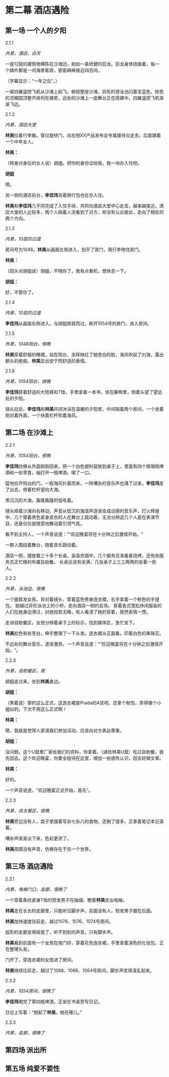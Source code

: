 # 第二幕 酒店遇险

## 第一场 一个人的夕阳

2.1.1 

*外景，酒店，白天*

一座12层的建筑物横陈在沙滩边，宛如一条矫健的巨龙。巨龙身体扭曲着，每一个鳞片都是一间海景客房，密密麻麻接近四百间。

（字幕显示：“一年之后”。）

一架四翼遥控飞机从沙滩上起飞。俯视整座沙滩，异形的游泳池闪着宝蓝色，棕色的凉棚圆顶整齐排列在楼旁，远处的沙滩上一座舞台正在搭建中，四翼遥控飞机渐渐飞远。

2.1.2 

*内景，酒店大堂*

**林美**拉着行李箱，穿过旋转门，向左侧XX产品发布会专属接待台走去，后面跟着一个中年女人。

**林美：**

（转身对身后的女人说）胡姐，把你的身份证给我，我一块办入住吧。

**胡姐**

嗯。

另一侧的酒店前台，**李佳玮**背着旅行包也在办入住。

**林美**和**李佳玮**几乎同完成了入住手续，共同向酒店大堂中心走去，越来越接近。酒店大堂的人比较多，两个人隔着人流看到了对方，却没有认出彼此，走向了相反的两个方向。

2.1.3 

*内景，10层的过道*

房间号为1048。**林美**从画面左侧进入，划开了房门，用行李倚住房门。

**林美：**

（回头对胡姐说）胡姐，不陪你了，我有点晕机，想休息一下。

**胡姐：**

好，不管你了。

2.1.4 

*内景，10层的过道*

**李佳玮**从画面右侧进入，与胡姐擦肩而过，刷开1054号的房门，进入房间。

2.1.5 

*外景，1048阳台，傍晚*

**林美**穿着舒服的睡裙，站在阳台，余晖映红了她苍白的脸，海风吹起了刘海，露出额头的疤痕。**林美**显出安宁而舒适的表情。

2.1.6 

*外景，1054阳台，傍晚*

**李佳玮**穿着舒适的大短裤和T恤，手里拿着一本书，坐在藤椅里，侧着头望了望远处的夕阳。

镜头拉后，**李佳玮**和**林美**共同沐浴在温暖的夕阳里，中间隔着两个房间，一个坐着侧对着外面，一个扶着栏杆吹着海风。

## 第二场 在沙滩上

2.2.1  

*外景，1054阳台，夜晚*

**李佳玮**仿佛从外面刚刚回来，把一个白色塑料袋放到桌子上，里面有四个玻璃瓶啤酒和一些零食，抽打开一瓶啤酒，喝了一口。

猛地拉开阳台的门，一股海风扑面而来，一阵嘈杂的音乐声也涌了过来，**李佳玮**走了出去，倚着栏杆望向大海。

黑沉沉的大海，轰隆轰隆的低吼着。

镜头顺着沙滩向右移动，声音从低沉的海浪声逐渐变成动感的音乐声，灯火辉煌中，几个穿着黑色紧身皮衣的人在舞台上跳动着，无法分辨这几个人是在表演节目，还是仅仅是随意地舞动着引领气氛。

看不到主持人，一个声音说道：“”欢迎晚宴将在十分钟之后激情开始。“

一群人围绕着舞台，随着音乐跳动着。

酒店一侧，摆放着三十多个长桌。袅袅炊烟中，几个服务员准备着烧烤，还有些服务员正忙碌的布置自助餐。
长桌远没有坐满，几张桌子上三三两两的坐着一些人。

2.2.2 

*外景，泳池边，夜晚*

一个披肩发女孩，背对着镜头，穿着蓝色修身连衣裙，右手拿着一个粉色的手提包。
她越过异形泳池上的小桥，走向酒店一侧的会场。
穿着各式宽松休闲服装的人们在她身边滑过，对她视若无睹，有人看清了她的穿着，居然表情一愣。

走进自助餐区，女孩分辨着桌子上的标示，找到媒体区，急忙坐下。

**林美**脸色有些苍白，伸手整理了一下头发。连衣裙从正面看，印着白色的串珠花。

不远处的舞台音乐，逐渐激昂，一个声音说道：“”欢迎晚宴将在十分钟之后激情开始。“。

2.2.3

*外景，自助餐区，夜*

胡姐走过来，坐到**林美**身边。

**胡姐：**

（笑着说）穿的这么正式，这连衣裙是Prada的A货吧。还拿个粉包，弄得像个小姐似的。下次不用这么正式啊！

**林美：**

嗯，我就是觉得人家请我们参加活动，应该向对方表达尊重。

**胡姐：**

没问题。这个U盘里厂家给我们的资料，你拿着。（递给林美U盘）吃过自助餐，我先回去。这个欢迎晚宴，你要全程待在这里，增加一些感性认识，回去好做文章。

**林美：**

好的。

一个声音说道，“欢迎晚宴正式开始，首先”。 

2.2.3

*外景，自主餐区，夜晚*

**林美**旁边没有人，盘子里摆着写杂七杂八的食物，还剩了很多，正拿着笔记本记录着。

嘈杂声渐渐淡下来，色彩更浓了。

**林美**周围没有声音，仿佛存在于另一个世界。

## 第三场 酒店遇险

2.3.1

*内景，电梯门口，走廊，很晚了*

一个穿着条纹紧身T恤的短发男子在抽烟，瞪着**林美**走出电梯。

**林美**走在长长的走廊里，只能听见脚步声，前面没有人，短发男子跟在后面。

**林美**加快速度往前走，越过1078、1076、1074号房间。

弧形的走廊变得摇晃了，听不到别的声音，只有脚步声。

**林美**看到前面有一个女孩在按门铃，穿着花色连衣裙，手里拿着深色的化妆包，正在整理头发。

门开了，穿连衣裙的女孩进了房间。

**林美**继续往前走，越过了1068、1066、1064号房间，脚步声变得凌乱起来。

2.3.2

*内景，1054房间，很晚了*

**李佳玮**喝完了第四瓶啤酒，正坐在书桌旁写日记。

日记上写着：“想起了**林美**，她在哪儿。”

2.3.3

*内景，走廊，很晚了*





## 第四场 派出所
## 第五场 纯爱不要性

